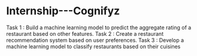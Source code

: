 # Internship---Cognifyz
Task 1 : Build a machine learning model to predict the aggregate rating of a restaurant based on other features.
Task 2 : Create a restaurant recommendation system based on user preferences.
Task 3 : Develop a machine learning model to classify restaurants based on their cuisines
